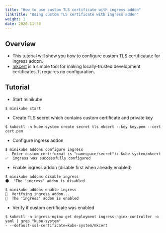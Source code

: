 ```yaml
---
title: "How to use custom TLS certificate with ingress addon"
linkTitle: "Using custom TLS certificate with ingress addon"
weight: 1
date: 2020-11-30
---
```


## Overview

- This tutorial will show you how to configure custom TLS certificatate for ingress addon.  
- [mkcert](https://github.com/FiloSottile/mkcert) is a simple tool for making locally-trusted development certificates. It requires no configuration.

## Tutorial

- Start minikube
```
$ minikube start
```

- Create TLS secret which contains custom certificate and private key
```
$ kubectl -n kube-system create secret tls mkcert --key key.pem --cert cert.pem
```

- Configure ingress addon
```
$ minikube addons configure ingress
-- Enter custom cert(format is "namespace/secret"): kube-system/mkcert
✅  ingress was successfully configured
```

- Enable ingress addon (disable first when already enabled)
```
$ minikube addons disable ingress
🌑  "The 'ingress' addon is disabled

$ minikube addons enable ingress
🔎  Verifying ingress addon...
🌟  The 'ingress' addon is enabled
```
- Verify if custom certificate was enabled
```
$ kubectl -n ingress-nginx get deployment ingress-nginx-controller -o yaml | grep "kube-system"
- --default-ssl-certificate=kube-system/mkcert
```
